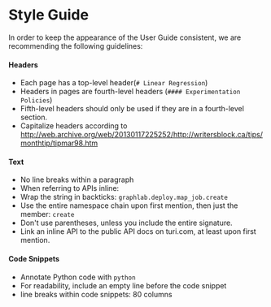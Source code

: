 # Style Guide

In order to keep the appearance of the User Guide consistent, we are recommending the following guidelines:

#### Headers
* Each page has a top-level header(`# Linear Regression`)
* Headers in pages are fourth-level headers (`#### Experimentation Policies`)
* Fifth-level headers should only be used if they are in a fourth-level section.
* Capitalize headers according to http://web.archive.org/web/20130117225252/http://writersblock.ca/tips/monthtip/tipmar98.htm

#### Text
* No line breaks within a paragraph
* When referring to APIs inline:
 * Wrap the string in backticks: `graphlab.deploy.map_job.create`
 * Use the entire namespace chain upon first mention, then just the member: `create`
 * Don't use parentheses, unless you include the entire signature.
 * Link an inline API to the public API docs on turi.com, at least upon first mention.

#### Code Snippets
* Annotate Python code with `python`
* For readability, include an empty line before the code snippet
* line breaks within code snippets: 80 columns
